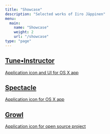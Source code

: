 ```yaml
---
title: "Showcase"
description: "Selected works of Iiro Jäppinen"
menu:
  main:
    name: "Showcase"
    weight: 2
    url: "/showcase"
type: "page"
---
```


<article>
  <figure id="tuneinstructor"></figure>
  <a href="http://www.tune-instructor.de/en/">
    <h1>Tune•Instructor</h1>
    <p>Application icon and UI for OS X app</p>
  </a>
</article>
<article>
  <figure id="spectacle"></figure>
  <a href="https://www.spectacleapp.com">
    <h1>Spectacle</h1>
    <p>Application icon for OS X app</p>
  </a>
</article>
<article>
  <figure id="growl"></figure>
  <a href="http://growl.info">
    <h1>Growl</h1>
    <p>Application icon for open source project</p>
  </a>
</article>